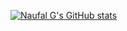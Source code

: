 [![Naufal G's GitHub stats](https://github-naufalg-stats.vercel.app//api?username=naufalg&count_private=true?theme=merko&include_all_commits=true&border_radius=20px)](https://github.com/anuraghazra/github-readme-stats)
